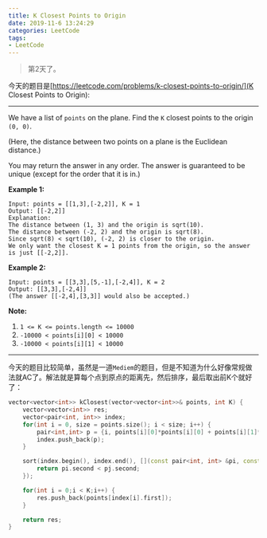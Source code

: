 ```yaml
---
title: K Closest Points to Origin
date: 2019-11-6 13:24:29
categories: LeetCode
tags:
- LeetCode
---
```


> 第2天了。

今天的题目是[https://leetcode.com/problems/k-closest-points-to-origin/](K Closest Points to Origin):

---

We have a list of `points` on the plane. Find the `K` closest points to the origin `(0, 0)`.

(Here, the distance between two points on a plane is the Euclidean distance.)

You may return the answer in any order. The answer is guaranteed to be unique (except for the order that it is in.)

 

**Example 1:**

```
Input: points = [[1,3],[-2,2]], K = 1
Output: [[-2,2]]
Explanation: 
The distance between (1, 3) and the origin is sqrt(10).
The distance between (-2, 2) and the origin is sqrt(8).
Since sqrt(8) < sqrt(10), (-2, 2) is closer to the origin.
We only want the closest K = 1 points from the origin, so the answer is just [[-2,2]].
```

**Example 2:**

```
Input: points = [[3,3],[5,-1],[-2,4]], K = 2
Output: [[3,3],[-2,4]]
(The answer [[-2,4],[3,3]] would also be accepted.)
```

 

**Note:**

1. `1 <= K <= points.length <= 10000`
2. `-10000 < points[i][0] < 10000`
3. `-10000 < points[i][1] < 10000`

---

今天的题目比较简单，虽然是一道`Mediem`的题目，但是不知道为什么好像常规做法就AC了。解法就是算每个点到原点的距离先，然后排序，最后取出前K个就好了：

```c++
vector<vector<int>> kClosest(vector<vector<int>>& points, int K) {
    vector<vector<int>> res;
    vector<pair<int, int>> index;
    for(int i = 0, size = points.size(); i < size; i++) {
        pair<int,int> p = {i, points[i][0]*points[i][0] + points[i][1]*points[i][1]};
        index.push_back(p);
    }

    sort(index.begin(), index.end(), [](const pair<int, int> &pi, const pair<int, int> &pj) {
        return pi.second < pj.second;
    });

    for(int i = 0;i < K;i++) {
        res.push_back(points[index[i].first]);
    }

    return res;
}
```

